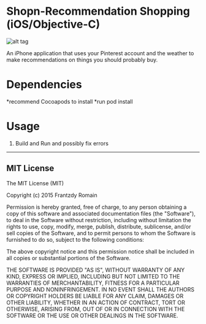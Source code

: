 
Shopn-Recommendation Shopping (iOS/Objective-C)
============

![alt tag](http://asdfghjkl.me/wp-content/uploads/2015/10/IMG_5626_iphone6plus_gold_portrait-1024x1024.png)



An iPhone application that uses your Pinterest account and the weather to make recommendations on things you should probably buy. 


Dependencies
=================
*recommend Cocoapods to install
*run pod install
 

Usage
=================


1. Build and Run and possibly fix errors
--------------------

  




MIT License
--------------------
The MIT License (MIT)

Copyright (c) 2015 Frantzdy Romain

Permission is hereby granted, free of charge, to any person obtaining a copy of
this software and associated documentation files (the "Software"), to deal in
the Software without restriction, including without limitation the rights to
use, copy, modify, merge, publish, distribute, sublicense, and/or sell copies of
the Software, and to permit persons to whom the Software is furnished to do so,
subject to the following conditions:

The above copyright notice and this permission notice shall be included in all
copies or substantial portions of the Software.

THE SOFTWARE IS PROVIDED "AS IS", WITHOUT WARRANTY OF ANY KIND, EXPRESS OR
IMPLIED, INCLUDING BUT NOT LIMITED TO THE WARRANTIES OF MERCHANTABILITY, FITNESS
FOR A PARTICULAR PURPOSE AND NONINFRINGEMENT. IN NO EVENT SHALL THE AUTHORS OR
COPYRIGHT HOLDERS BE LIABLE FOR ANY CLAIM, DAMAGES OR OTHER LIABILITY, WHETHER
IN AN ACTION OF CONTRACT, TORT OR OTHERWISE, ARISING FROM, OUT OF OR IN
CONNECTION WITH THE SOFTWARE OR THE USE OR OTHER DEALINGS IN THE SOFTWARE.
